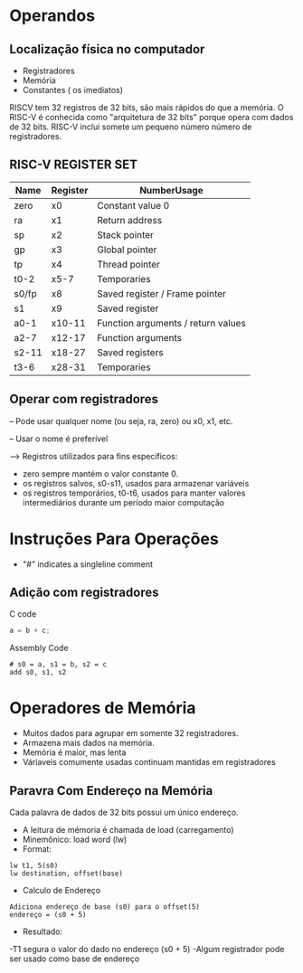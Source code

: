 
# Operandos

## Localização física no computador

* Registradores
* Memória
* Constantes ( os imediatos)

RISCV tem 32 registros de 32 bits, são mais rápidos do que a memória. O RISC-V é conhecida como "arquitetura de 32 bits" porque opera com dados de 32 bits. RISC-V inclui somete um pequeno número número de registradores.

## RISC-V REGISTER SET

|Name|Register| NumberUsage|
|--|--|--|
|zero|x0|Constant value 0|
|ra|x1|Return address|
|sp|x2|Stack pointer|
|gp|x3|Global pointer|
|tp|x4|Thread pointer|
|t0-2|x5­-7|Temporaries|
|s0/fp|x8|Saved register / Frame pointer|
|s1|x9|Saved register|
|a0-1|x10­-11|Function arguments / return values|
|a2-7|x12-­17|Function arguments|
|s2-11|x18-­27|Saved registers|
|t3-6|x28­-31|Temporaries|

## Operar com registradores

– Pode usar qualquer nome (ou seja, ra, zero) ou x0, x1,
etc.

– Usar o nome é preferível

--> Registros utilizados para fins específicos:

* zero sempre mantém o valor constante 0.
* os registros salvos, s0-s11, usados para armazenar
variáveis
* os registros temporários, t0-t6, usados para
manter valores intermediários durante um período maior
computação

# Instruções Para Operações

* "#" indicates a single­line comment

## Adição com registradores

C code

```C code
a = b + c;
```

Assembly Code

```Assembly
# s0 = a, s1 = b, s2 = c
add s0, s1, s2
```

# Operadores de Memória

* Muitos dados para agrupar em somente 32 registradores.
* Armazena mais dados na memória.
* Memória é maior, mas lenta
* Váriaveis comumente usadas continuam mantidas em registradores

## Paravra Com Endereço na Memória

Cada palavra de dados de 32 bits possui um único
endereço.

* A leitura de mémoria é chamada de load (carregamento)
* Minemônico: load word (lw)
* Format:

``` Assembly
lw t1, 5(s0)
lw destination, offset(base)
```

* Calculo de Endereço

```Text
Adiciona endereço de base (s0) para o offset(5)
endereço = (s0 + 5)
```

* Resultado:

-T1 segura o valor do dado no endereço (s0 + 5)
-Algum registrador pode ser usado como base de endereço
